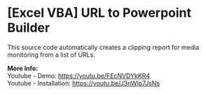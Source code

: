 # [Excel VBA] URL to Powerpoint Builder

This source code automatically creates a clipping report for media monitoring from a list of URLs.

<b>More Info:</b></br>
Youtube - Demo: https://youtu.be/FEcNVDYkKR4</br>
Youtube - Installation: https://youtu.be/J3nWIp7JsNs
